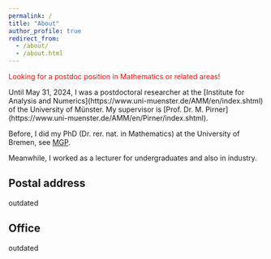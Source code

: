 ```yaml
---
permalink: /
title: "About"
author_profile: true
redirect_from: 
  - /about/
  - /about.html
---
```

<p style="color:red">Looking for a postdoc position in Mathematics or related areas!</p>
Until May 31, 2024, I was a postdoctoral researcher at the [Institute for Analysis and Numerics](https://www.uni-muenster.de/AMM/en/index.shtml) of the University of Münster. My supervisor is [Prof. Dr. M. Pirner](https://www.uni-muenster.de/AMM/en/Pirner/index.shtml).

Before, I did my PhD (Dr. rer. nat. in Mathematics) at the University of Bremen, see [MGP](https://www.mathgenealogy.org/id.php?id=277103).

Meanwhile, I worked as a lecturer for undergraduates and also in industry.
<!-- <h2 id="postal">Postal address</h2> -->
## Postal address
outdated

<!-- <h2 id="office">Office</h2> -->
## Office
outdated



 










 

